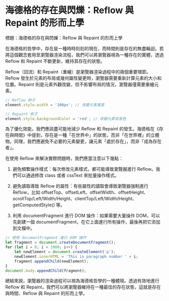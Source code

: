 # 海德格的存在與閃爍：Reflow 與 Repaint 的形而上學

標題：海德格的存在與閃爍：Reflow 與 Repaint 的形而上學

在海德格的哲學中，存在是一種時時刻刻的現在，而時間則是存在的無盡輪迴。若將這個觀念套用至瀏覽器渲染流程，我們可以將瀏覽器視為一種存在的實體，透過 Reflow 和 Repaint 不斷更新，維持其存在的狀態。

Reflow（回流）和 Repaint（重繪）是瀏覽器渲染過程中的兩個重要環節。Reflow 發生於元素的布局或幾何屬性變更時，瀏覽器需要重新計算元素的大小和位置。Repaint 則是元素外觀改變，但不影響布局的情況，瀏覽器僅需要重繪元素。

```javascript
// Reflow 例子
element.style.width = '100px'; // 改變元素寬度

// Repaint 例子
element.style.backgroundColor = 'red'; // 改變元素背景色
```

為了優化效能，我們應該盡可能地減少 Reflow 和 Repaint 的發生。海德格在《存在與時間》中提到，存在是一種「在世界中」的狀態，而非「在世界裡」的立體物。同理，我們應避免不必要的元素變更，讓元素「處於存在」，而非「成為存在者」。

在使用 Reflow 來解決實際問題時，我們應當注意以下幾點：

1. 避免頻繁操作樣式：每次修改元素樣式，都可能導致瀏覽器進行 Reflow。我們可以通過修改 class 或者 cssText 來批量操作樣式。

2. 避免讀取導致 Reflow 的屬性：有些屬性的讀取會導致瀏覽器強制進行 Reflow，比如 offsetTop、offsetLeft、offsetWidth、offsetHeight、scrollTop/Left/Width/Height、clientTop/Left/Width/Height、getComputedStyle() 等。

3. 利用 documentFragment 進行 DOM 操作：如果需要大量操作 DOM，可以先創建一個 documentFragment，在它上面進行所有操作，最後再把它添加到文檔中。

```javascript
// 使用 documentFragment 進行 DOM 操作
let fragment = document.createDocumentFragment();
for (let i = 0; i < 1000; i++) {
    let newElement = document.createElement('p');
    newElement.innerHTML = 'This is paragraph number ' + i;
    fragment.appendChild(newElement);
}
document.body.appendChild(fragment);
```

總結來說，瀏覽器的渲染過程可以視為海德格哲學的一種體現。透過有效地進行 Reflow 和 Repaint，我們可以將瀏覽器維持在一種最佳的存在狀態，這就是存在與時間、Reflow 與 Repaint 的形而上學。